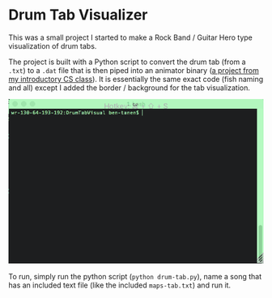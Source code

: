 # Drum Tab Visualizer

This was a small project I started to make a Rock Band / Guitar Hero type visualization of drum tabs. 

The project is built with a Python script to convert the drum tab (from a `.txt`) to a `.dat` file that is then piped into an animator binary ([a project from my introductory CS class](http://www.cs.tufts.edu/comp/11/assignments/proj2/index.html)). It is essentially the same exact code (fish naming and all) except I added the border / background for the tab visualization.

![Example](images/demo.gif)

To run, simply run the python script (`python drum-tab.py`), name a song that has an included text file (like the included `maps-tab.txt`) and run it.
